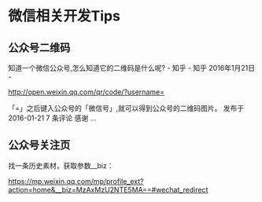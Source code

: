 # 微信相关开发Tips

## 公众号二维码

知道一个微信公众号,怎么知道它的二维码是什么呢? - 知乎 - 知乎
2016年1月21日 - 

http://open.weixin.qq.com/qr/code/?username=

「=」之后键入公众号的「微信号」,就可以得到公众号的二维码图片。 发布于 2016-01-21 7 条评论 感谢 ...

## 公众号关注页

找一条历史素材，获取参数__biz：

https://mp.weixin.qq.com/mp/profile_ext?action=home&__biz=MzAxMzU2NTE5MA==#wechat_redirect

